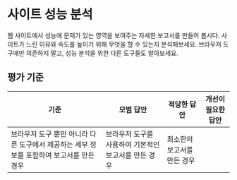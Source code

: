 # 사이트 성능 분석

웹 사이트에서 성능에 문제가 있는 영역을 보여주는 자세한 보고서를 만들어 봅시다. 사이트가 느린 이유와 속도를 높이기 위해 무엇을 할 수 있는지 분석해보세요. 브라우저 도구에만 의존하지 말고, 성능 분석을 위한 다른 도구들도 알아보세요.

## 평가 기준

기준 | 모범 답안 | 적당한 답안 | 개선이 필요한 답안
--- | --- | --- | ---
 | 브라우저 도구 뿐만 아니라 다른 도구에서 제공하는 세부 정보를 포함하여 보고서를 만든 경우 | 브라우저 도구를 사용하여 기본적인 보고서를 만든 경우 | 최소한의 보고서를 만든 경우
